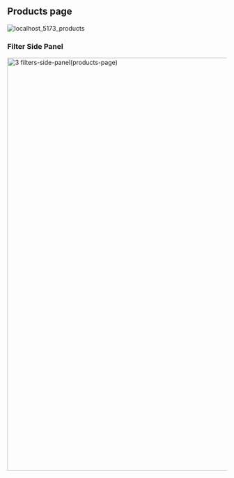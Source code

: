 
## Products page

![localhost_5173_products](https://github.com/user-attachments/assets/6208dbda-0fc2-4440-b8a1-160c9442d919)



### Filter Side Panel
<img width="947" alt="3 filters-side-panel(products-page)" src="https://github.com/user-attachments/assets/c7dbfa21-c7c0-439f-a5d1-5b4f6e983d34" />
